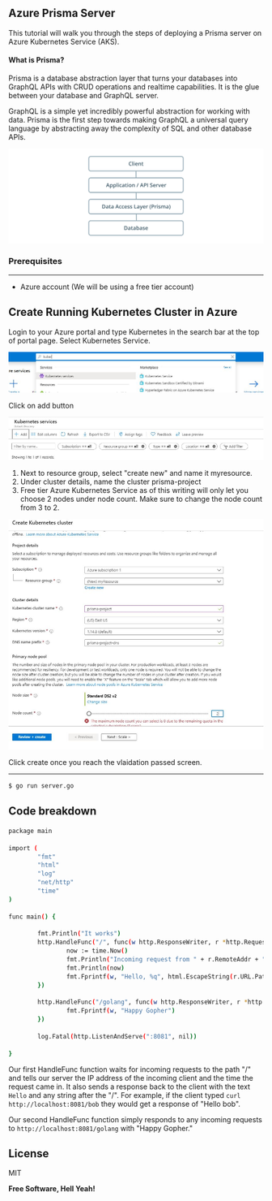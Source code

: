 Azure Prisma Server
----
This tutorial will walk you through the steps of deploying a Prisma server on Azure Kubernetes Service (AKS).  

#### What is Prisma?
Prisma is a database abstraction layer that turns your databases into GraphQL APIs with CRUD operations and realtime capabilities. It is the glue between your database and GraphQL server.

GraphQL is a simple yet incredibly powerful abstraction for working with data. Prisma is the first step towards making GraphQL a universal query language by abstracting away the complexity of SQL and other database APIs.

<img src="images/Prisma_diagram.png" >




### Prerequisites 

-----

* Azure account (We will be using a free tier account)

## Create Running Kubernetes Cluster in Azure

Login to your Azure portal and type Kubernetes in the search bar at the top of portal page. Select Kubernetes Service.

<img src="images/Portal_Search_Kubernetes.JPG" >




Click on add button

<img src="images/Add.JPG" >




1. Next to resource group, select "create new" and name it myresource.
2. Under cluster details, name the cluster prisma-project
3. Free tier Azure Kubernetes Service as of this writing will only let you choose 2 nodes under node count. Make sure to change the node count from 3 to 2. 

<img src="images/change_nodes.JPG" >

Click create once you reach the vlaidation passed screen. 

-----


```sh
$ go run server.go
```

## Code breakdown

```sh
package main

import (
        "fmt"
        "html"
        "log"
        "net/http"
        "time"
)

func main() {

        fmt.Println("It works")
        http.HandleFunc("/", func(w http.ResponseWriter, r *http.Request) {
                now := time.Now()
                fmt.Println("Incoming request from " + r.RemoteAddr + " at ")
                fmt.Println(now)
                fmt.Fprintf(w, "Hello, %q", html.EscapeString(r.URL.Path))
        })

        http.HandleFunc("/golang", func(w http.ResponseWriter, r *http.Request) {
                fmt.Fprintf(w, "Happy Gopher")
        })

        log.Fatal(http.ListenAndServe(":8081", nil))

}
```

Our first HandleFunc function waits for incoming requests to the path "/" and tells our server the IP address of the incoming client and the time the request came in. It also sends a response back to the client with the text `Hello` and any string after the "/". For example, if the client typed `curl http://localhost:8081/bob` they would get a response of "Hello bob".

Our second HandleFunc function simply responds to any incoming requests to `http://localhost:8081/golang` with "Happy Gopher."





License
----

MIT


**Free Software, Hell Yeah!**
